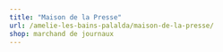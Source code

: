```yaml
---
title: "Maison de la Presse"
url: /amelie-les-bains-palalda/maison-de-la-presse/
shop: marchand de journaux
---
```

